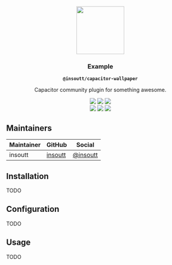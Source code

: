 <p align="center"><br><img src="https://user-images.githubusercontent.com/236501/85893648-1c92e880-b7a8-11ea-926d-95355b8175c7.png" width="128" height="128" /></p>
<h3 align="center">Example</h3>
<p align="center"><strong><code>@insoutt/capacitor-wallpaper</code></strong></p>
<p align="center">
  Capacitor community plugin for something awesome.
</p>

<p align="center">
  <img src="https://img.shields.io/maintenance/yes/2020?style=flat-square" />
  <a href="https://github.com/capacitor-community/example/actions?query=workflow%3A%22CI%22"><img src="https://img.shields.io/github/workflow/status/capacitor-community/example/CI?style=flat-square" /></a>
  <a href="https://www.npmjs.com/package/@insoutt/capacitor-wallpaper"><img src="https://img.shields.io/npm/l/@insoutt/capacitor-wallpaper?style=flat-square" /></a>
<br>
  <a href="https://www.npmjs.com/package/@insoutt/capacitor-wallpaper"><img src="https://img.shields.io/npm/dw/@insoutt/capacitor-wallpaper?style=flat-square" /></a>
  <a href="https://www.npmjs.com/package/@insoutt/capacitor-wallpaper"><img src="https://img.shields.io/npm/v/@insoutt/capacitor-wallpaper?style=flat-square" /></a>
<!-- ALL-CONTRIBUTORS-BADGE:START - Do not remove or modify this section -->
<a href="#contributors-"><img src="https://img.shields.io/badge/all%20contributors-0-orange?style=flat-square" /></a>
<!-- ALL-CONTRIBUTORS-BADGE:END -->
</p>

## Maintainers

| Maintainer | GitHub | Social |
| -----------| -------| -------|
| insoutt    | [insoutt](https://github.com/insoutt) | [@insoutt](https://twitter.com/insoutt) |

## Installation

TODO

## Configuration

TODO

## Usage

TODO
